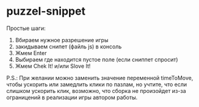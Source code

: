 # puzzel-snippet

Простые шаги:
1. Вбираем нужное разрешение игры
2. закидываем снипет (файль js) в консоль
3. Жмем Enter
4. Выбираем где находится пустое поле (если сниппет спросит)
5. Жмем Chek It! и/или Slove It!

P.S.: При желании можно заменить значение переменной timeToMove, чтобы ускорить или замедлить клики по пазлам, но учтите, что если слишком ускорить клик, возможно, что сборка не произойдет из-за ограницений в реализации игры автором работы.
